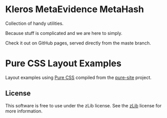 # Kleros MetaEvidence MetaHash

Collection of handy utilities.

Because stuff is complicated and we are here to simply.

Check it out on GitHub pages, served directly from the maste branch.


Pure CSS Layout Examples
========================

Layout examples using [Pure CSS][pure] compiled from the [pure-site][] project.

[pure]: http://purecss.io/
[pure-site]: https://github.com/pure-css/pure-site


License
-------

This software is free to use under the zLib license.
See the [zLib][] license for more information.

[zLib]: http://www.zlib.net/zlib_license.html
